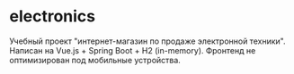 # electronics
Учебный проект "интернет-магазин по продаже электронной техники".
Написан на Vue.js + Spring Boot + H2 (in-memory). Фронтенд не оптимизирован под мобильные устройства.
